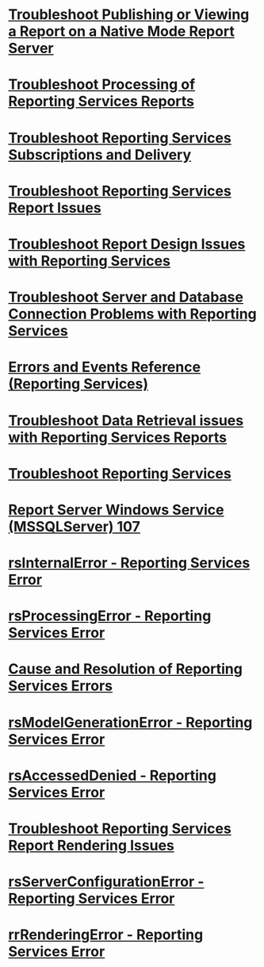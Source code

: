 # [Troubleshoot Publishing or Viewing a Report on a Native Mode Report Server](troubleshoot-publishing-or-viewing-a-report-on-a-native-mode-report-server.md)
# [Troubleshoot Processing of Reporting Services Reports](troubleshoot-processing-of-reporting-services-reports.md)
# [Troubleshoot Reporting Services Subscriptions and Delivery](troubleshoot-reporting-services-subscriptions-and-delivery.md)
# [Troubleshoot  Reporting Services Report Issues](troubleshoot-reporting-services-report-issues.md)
# [Troubleshoot Report Design Issues with Reporting Services](troubleshoot-report-design-issues-with-reporting-services.md)
# [Troubleshoot Server and Database Connection Problems with Reporting Services](troubleshoot-server-and-database-connection-problems-with-reporting-services.md)
# [Errors and Events Reference (Reporting Services)](errors-and-events-reference-reporting-services.md)
# [Troubleshoot Data Retrieval issues with Reporting Services Reports](troubleshoot-data-retrieval-issues-with-reporting-services-reports.md)
# [Troubleshoot Reporting Services](troubleshoot-reporting-services.md)
# [Report Server Windows Service (MSSQLServer) 107](report-server-windows-service-mssqlserver-107.md)
# [rsInternalError - Reporting Services Error](rsinternalerror-reporting-services-error.md)
# [rsProcessingError - Reporting Services Error](rsprocessingerror-reporting-services-error.md)
# [Cause and Resolution of Reporting Services Errors](cause-and-resolution-of-reporting-services-errors.md)
# [rsModelGenerationError - Reporting Services Error](rsmodelgenerationerror-reporting-services-error.md)
# [rsAccessedDenied - Reporting Services Error](rsaccesseddenied-reporting-services-error.md)
# [Troubleshoot Reporting Services Report Rendering Issues](troubleshoot-reporting-services-report-rendering-issues.md)
# [rsServerConfigurationError - Reporting Services Error](rsserverconfigurationerror-reporting-services-error.md)
# [rrRenderingError - Reporting Services Error](rrrenderingerror-reporting-services-error.md)
